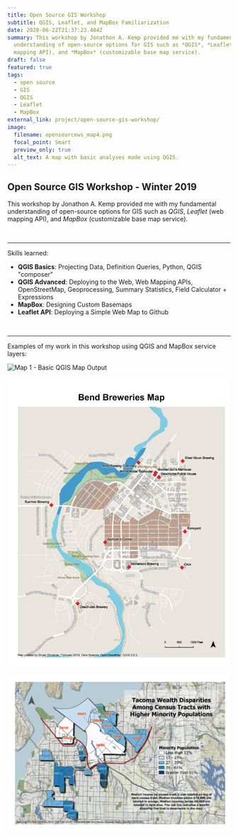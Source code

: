```yaml
---
title: Open Source GIS Workshop
subtitle: QGIS, Leaflet, and MapBox Familiarization
date: 2020-06-22T21:37:23.404Z
summary: This workshop by Jonathon A. Kemp provided me with my fundamental
  understanding of open-source options for GIS such as *QGIS*, *Leaflet* (web
  mapping API), and *MapBox* (customizable base map service).
draft: false
featured: true
tags:
  - open source
  - GIS
  - QGIS
  - Leaflet
  - MapBox
external_link: project/open-source-gis-workshop/
image:
  filename: opensourcews_map4.png
  focal_point: Smart
  preview_only: true
  alt_text: A map with basic analyses made using QGIS.
---
```

## **Open Source GIS Workshop - Winter 2019**

This workshop by Jonathon A. Kemp provided me with my fundamental understanding of open-source options for GIS such as *QGIS*, *Leaflet* (web mapping API), and *MapBox* (customizable base map service).

<br>

<hr>

Skills learned:

* **QGIS Basics**: Projecting Data, Definition Queries, Python, QGIS "composer"
* **QGIS Advanced**: Deploying to the Web, Web Mapping APIs, OpenStreetMap, Geoprocessing, Summary Statistics, Field Calculator + Expressions
* **MapBox**: Designing Custom Basemaps
* **Leaflet API**: Deploying a Simple Web Map to Github

<br>

<hr>

Examples of my work in this workshop using QGIS and MapBox service layers:

![Map 1 - Basic QGIS Map Output](opensourcews_map1.png "First QGIS Map")

![Map 2 - QGIS and Open Street Map](opensourcews_map2.png "Second QGIS Map")

![Map 4 - Cumulative Skills Map](opensourcews_map4.png "Final QGIS Map")